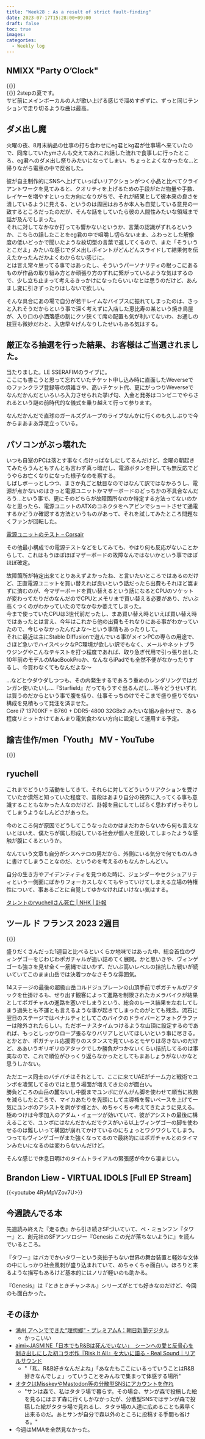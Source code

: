 ```yaml
---
title: "Week28 : As a result of strict fault-finding"
date: 2023-07-17T15:28:00+09:00
draft: false
toc: true
images:
categories:
  - Weekly log
---
```


## NMIXX "Party O’Clock"

{{<youtube Rd2wppggYxo>}}  
{{<youtube enwd9Zjtsb4>}}
2stepの夏です。  
サビ前にメインボーカルの人が歌い上げる感じで溜めすぎずに、ずっと同じテンションで走り切るような曲は最高。

## ダメ出し魔

火曜の夜、8月末納品の仕事の打ち合わせにeg君とkg君が仕事場へ来ていたので、同席していたymさんも交えてあれこれ話した流れで食事しに行ったところ、eg君へのダメ出し祭りみたいになってしまい、ちょっとよくなかったな…と帰りながら電車の中で反省した。

彼が自主制作的にSNSへ上げていっぱいリアクションがつく小品と比べてクライアントワークを見てみると、クオリティを上げるための手段がただ物量や手数、レイヤーを増やすといった方向になりがちで、それが結果として彼本来の良さを潰しているように見える、というのは周囲はおろか本人も自覚している意見の一致するところだったのだが、そんな話をしていたら彼の人間性みたいな領域まで話が及んでしまった。  
それに対してなかなか打っても響かないというか、言葉の認識がずれるというか、こちらの話したことをeg君の中で咀嚼し切らないまま、ふわっとした解像度の低いどっかで聞いたような紋切型の言葉で返してくるので、また「そういうとこだよ」みたいな感じでダメ出しポイントがどんどんスライドして結果何を伝えたかったんだかよくわからない感じに。  
とは言え常々思ってる事ではあったし、そういうパーソナリティの根っこにあるものが作品の取り組み方とか頑張り方のずれに繋がっているような気はするので、少し立ち止まって考えるきっかけになったらいいなとは思うのだけど、あんまし変に引きずったりはしないで欲しい。

そんな具合にあの場で自分が若干レイムなバイブスに振れてしまったのは、さっと入れそうだからという事で深く考えずに入店した恵比寿の某という焼き鳥屋が、入り口の小洒落感の割にクソ狭くて席の配置も気が利いてないわ、お通しの枝豆も微妙だわと、入店早々げんなりしたせいもある気はする。

## 厳正なる抽選を行った結果、お客様はご当選されました。

当たりました。LE SSERAFIMのライブに。  
ここにも書こうと思って忘れていたチケット申し込み時に直面したWeverseでのファンクラブ登録等の煩雑さや、高いチケット代、更にがっつりWeverseでなんだかんだといろいろ入力させられた挙げ句、入金と発券はコンビニでやらされるという謎の前時代的な儀式を乗り越えて行って参ります。

なんだかんだで直球のガールズグループのライブなんかに行くのも久しぶりで今からまあまあ浮足立っている。

## パソコンがぶっ壊れた

いつも自室のPCは落とす事なく点けっぱなしにしてるんだけど、金曜の朝起きてみたらうんともすんとも言わず真っ暗だし、電源ボタンを押しても無反応でどうやらお亡くなりになった様子なのを察する。  
しばしボーっとしつつ、まさか丸ごと駄目なのではなんて訳ではなかろうし、電源が点かないのはきっと電源ユニットかマザーボードのどっちかの不具合なんだろう…という事で、更にそのどちらが故障箇所なのか特定する方法ってないのかなと思ったら、電源ユニットのATXのコネクタをヘアピンでショートさせて通電するかどうか確認する方法というものがあって、それを試してみたところ問題なくファンが回転した。

[電源ユニットのテスト – Corsair](https://www.notion.so/Corsair-b5232d42a41d42c1acca9056ab48f892?pvs=21)

その他最小構成での電源テストなどをしてみても、やはり何も反応がないことからして、これはもうほぼほぼマザーボードの故障なんではないかという事でほぼほぼ確定。

故障箇所が特定出来てとりあえずよかったね、と言いたいところではあるのだけど、正直電源ユニットを買い替えれば良いという話だったら出費もそれほど嵩まずに済むのが、今マザーボードを買い替えるという話になるとCPUのソケットが変わってたりだのなんだのでCPUとメモリまで買い替える必要があり、だいぶ高くつくのがわかっていたのでなかなか萎えてしまった。  
今まで使っていたCPUは3世代前だったし、まあ買い替え時といえば買い替え時ではあったとは言え、今年はこれから他の出費もそれなりにある事がわかっていたので、今じゃなかったんだよな〜という事情もあったりして。  
それに最近は主にStable Diffusionで遊んでいる事がメインPCの専らの用途で、さほど急いでハイスペックなPC環境が欲しい訳でもなく、メールやネットブラウジングやこんなテキストを打つ程度であれば、取り急ぎ代用で引っ張り出した10年前のモデルのMacBookProか、なんならiPadでも全然不便がなかったりするし、今買わなくてもなんだよな〜

…などとウダウダしつつも、その内発生するであろう重めのレンダリングではガンガン使いたいし…『Starfield』だってもうすぐ出るんだし…等々どうせいずれは買うのだからという事で腹を括り、仕事そっちのけでそこまで盛り盛りでない構成を見積もって発注を済ませた。  
Core i7 13700KF + B760 + DDR5-4800 32GBx2 みたいな組み合わせで、ある程度リミットかけてあんまり電気食わない方向に設定して運用する予定。

## 諭吉佳作/men「Youth」 MV - YouTube

{{<youtube BrkoD7UuJVc>}}

## ryuchell

これまでどういう活動をしてきて、それらに対してどういうリアクションを受けていたか漠然と知っていた程度で、普段はあまり自分の視界に入ってくる事も意識することもなかった人なのだけど、訃報を目にしてしばらく思わずげっそりしてしまうようなしんどさがあった。

今のところ何が原因でどうしてこうなったのかはまだわからないから何も言えないとはいえ、僕たちが属し形成している社会が個人を圧殺してしまったような感触が腹にくるというか。

なんていう文章も自分がシスヘテロの男だから、外側にいる気分で何でものんきに書けてしまうことなのだ、というのを考えるのもなんかしんどい。

自分の生き方やアイデンティティを見つめた時に、ジェンダーやセクシュアリティという一側面にばかりフォーカスしなくてもやっていけてしまえる立場の特権性について、事あるごとに自覚してゆかなければいけない気はする。

[タレントのryuchellさん死亡 | NHK | 訃報](https://www.notion.so/ryuchell-NHK-6bef2e548cd84297ba3d071ca6e922aa?pvs=21)

## ツール ド フランス 2023 2週目

{{<youtube n3l4hMAsE8s>}}

盛りだくさんだった1週目と比べるといくらか地味ではあった中、総合首位のヴィンゲゴーをじわじわポガチャルが追い詰めてく展開。かと思いきや、ヴィンゲゴーも強さを見せ全く一筋縄ではいかず、だいぶ高いレベルの拮抗した戦いが続いていてこのまま山岳では決着つかなさそうな雰囲気。

14ステージの最後の超級山岳コルドジュプレーンの山頂手前でポガチャルがアタックを仕掛けるも、せり出す観客によって進路を制限されたカメラバイクが結果としてポガチャルの進路を塞いでしまうという、総合のレース結果を左右してしまう過失とも不運とも言えるような事が起きてしまったのがとても残念。流石に翌日のステージではペナルティとしてこのバイクのドライバーとフォトグラファーは除外されたらしい。ただボーナスタイムつけるような山頂に設定するのであれば、もっとしっかりロープ張るなりバリアしといてほしいという事に尽きる。  
とかとか、ポガチャル応援寄りのスタンスで見ているとモヤりは尽きないのだけど、ああいうギリギリのアタックでしか勝負がつかないくらい拮抗してるのは事実なので、これで順位がひっくり返らなかったとしてもまあしょうがないかなと思うしかない。

ただエース同士のバチバチはそれとして、ここに来てUAEがチーム力と戦術でユンボを凌駕してるのではと思う場面が増えてきたのが面白い。  
勝負どころの山岳の麓ないし中腹までユンボにがんがん脚を使わせて順当に枚数を減らしたところで、マイカあたりを先頭にして主導権を奪いペースを上げて一気にユンボのアシストを剥がす様とか、めちゃくちゃ考えてきたように見える。  
極めつけは今季加入のアダム・イェーツが効いていて、彼がアシストの最後に構えることで、ユンボにはなんだかんだでクスがいる以上ヴィンゲゴーの脚を使わせるのは難しいって構図が崩れてかけているのにちょっとワクワクしてしまう。  
つってもヴィンゲゴーがまた強くなってるので最終的にはポガチャルとのタイマンみたいになるのは変わらないんだけど。

そんな感じで休息日明けのタイムトライアルの緊張感が今から凄まじい。

## Brandon Liew - VIRTUAL IDOLS [Full EP Stream]

{{<youtube 4RyMpVZov7U>}}

## 今週読んでる本

先週読み終えた『走る赤』から引き続きSFづいていて、ペ・ミョンフン『タワー』と、創元社のSFアンソロジー『Genesis この光が落ちないように』を読んでいるところ。

『タワー』はバカでかいタワーという突拍子もない世界の舞台装置と軽妙な文体の中にしっかり社会風刺が盛り込まれていて、めちゃくちゃ面白い。ほろりと来るような描写もあるけど基本的にはノリが軽いのも助かる。

『Genesis』は『ときときチャンネル』シリーズがとても好きなのだけど、今回のも面白かった。

## そのほか

- [満州 アヘンでできた“理想郷” - プレミアムA：朝日新聞デジタル](https://www.asahi.com/special/manchukuo-opium/)
    - かっこいい
- [aimi×JASMINE「日本でもR&Bは死んでいない」　シーンへの愛と反骨心を剥き出しにした初コラボ作『Risk It All』を大いに語る - Real Sound｜リアルサウンド](https://realsound.jp/2023/07/post-1373716.html)
    - "「私、R&B好きなんだよね」「あなたもここにいるっていうことはR&B好きなんでしょ」っていうことをみんなで集まって体感する場所"
- [オタクはMisskeyやMastodon等の分散型SNSにアカウントを作れ](https://anond.hatelabo.jp/20230713072153)
    - "サンは森で、私はタタラ場で暮らす。その場合、サンが森で投稿した絵を見るにはまず森に行くしかなかったが、分散型SNSではサンが森で投稿した絵がタタラ場で見れるし、タタラ場の人達に広めることも素早く出来るのだ。あとサンが自分で森以外のところに投稿する手間も省ける。"
- 今週はMMAを全然見なかった。

